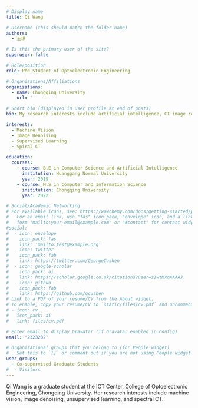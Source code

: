 ```yaml
---
# Display name
title: Qi Wang

# Username (this should match the folder name)
authors:
  - 王琪

# Is this the primary user of the site?
superuser: false

# Role/position
role: Phd Student of Optoelectronic Engineering

# Organizations/Affiliations
organizations:
  - name: Chongqing University
    url: ''

# Short bio (displayed in user profile at end of posts)
bio: My research interests include artificial intelligence, CT image reconstruction and image processing.

interests:
  - Machine Vision
  - Image Denoising
  - Supervised Learning
  - Spiral CT

education:
  courses:
    - course: B.E in Computer Science and Artificial Intelligence
      institution: Huanggang Normal University
      year: 2019
    - course: M.S in Computer and Information Science
      institution: Chongqing University
      year: 2022  

# Social/Academic Networking
# For available icons, see: https://wowchemy.com/docs/getting-started/page-builder/#icons
#   For an email link, use "fas" icon pack, "envelope" icon, and a link in the
#   form "mailto:your-email@example.com" or "#contact" for contact widget.
#social:
#  - icon: envelope
#    icon_pack: fas
#    link: 'mailto:test@example.org'
#  - icon: twitter
#    icon_pack: fab
#    link: https://twitter.com/GeorgeCushen
#  - icon: google-scholar
#    icon_pack: ai
#    link: https://scholar.google.co.uk/citations?user=sIwtMXoAAAAJ
#  - icon: github
#    icon_pack: fab
#    link: https://github.com/gcushen
# Link to a PDF of your resume/CV from the About widget.
# To enable, copy your resume/CV to `static/files/cv.pdf` and uncomment the lines below.
# - icon: cv
#   icon_pack: ai
#   link: files/cv.pdf

# Enter email to display Gravatar (if Gravatar enabled in Config)
email: '2323232'

# Organizational groups that you belong to (for People widget)
#   Set this to `[]` or comment out if you are not using People widget.
user_groups:
  - Co-supervised Graduate Students
#  - Visitors
---
```


Qi Wang is a graduate student at the ICT Center, College of Optoelectronic Engineering, Chongqing University. Her research interests include machine vision, image denoising, unsupervised learning, and spectral CT.




